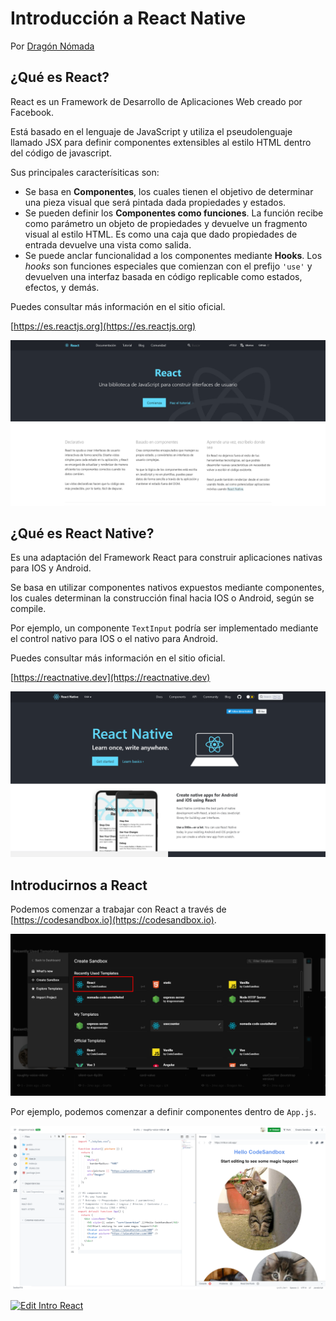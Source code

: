 # Introducción a React Native

Por [Dragón Nómada](https://dragonnomada.medium.com)

## ¿Qué es React?

React es un Framework de Desarrollo de Aplicaciones Web creado por Facebook.

Está basado en el lenguaje de JavaScript y utiliza el pseudolenguaje llamado JSX para definir componentes extensibles al estilo HTML dentro del código de javascript.

Sus principales caracterísiticas son:

* Se basa en **Componentes**, los cuales tienen el objetivo de determinar una pieza visual que será pintada dada propiedades y estados.
* Se pueden definir los **Componentes como funciones**. La función recibe como parámetro un objeto de propiedades y devuelve un fragmento visual al estilo HTML. Es como una caja que dado propiedades de entrada devuelve una vista como salida.
* Se puede anclar funcionalidad a los componentes mediante **Hooks**. Los _hooks_ son funciones especiales que comienzan con el prefijo `'use'` y devuelven una interfaz basada en código replicable como estados, efectos, y demás.

Puedes consultar más información en el sitio oficial.

[https://es.reactjs.org](https://es.reactjs.org)

![Intro](./img/intro1.png)

## ¿Qué es React Native?

Es una adaptación del Framework React para construir aplicaciones nativas para IOS y Android.

Se basa en utilizar componentes nativos expuestos mediante componentes, los cuales determinan la construcción final hacia IOS o Android, según se compile.

Por ejemplo, un componente `TextInput` podría ser implementado mediante el control nativo para IOS o el nativo para Android.

Puedes consultar más información en el sitio oficial.

[https://reactnative.dev](https://reactnative.dev)

![Intro](./img/intro2.png)

## Introducirnos a React

Podemos comenzar a trabajar con React a través de [https://codesandbox.io](https://codesandbox.io).

![Intro](./img/intro3.png)

Por ejemplo, podemos comenzar a definir componentes dentro de `App.js`.

![Intro](./img/intro4.png)

[![Edit Intro React](https://codesandbox.io/static/img/play-codesandbox.svg)](https://codesandbox.io/s/naughty-voice-m8csr?fontsize=14&hidenavigation=1&theme=dark)